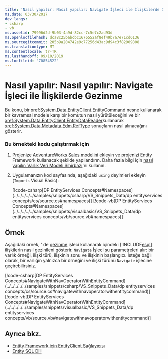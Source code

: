 ```yaml
---
title: 'Nasıl yapılır: Nasıl yapılır: Navigate İşleci ile İlişkilerde Gezinme'
ms.date: 03/30/2017
dev_langs:
- csharp
- vb
ms.assetid: 79996d2d-9b03-4a9d-82cc-7c5e7c2ad93d
ms.openlocfilehash: dca8c25babcbc1676552af8ef49b7a7e71cd6136
ms.sourcegitcommit: 205b9a204742e9c77256d43ac9d94c3f82909808
ms.translationtype: MT
ms.contentlocale: tr-TR
ms.lasthandoff: 09/10/2019
ms.locfileid: "70854522"
---
```

# <a name="how-to-navigate-relationships-with-the-navigate-operator"></a>Nasıl yapılır: Nasıl yapılır: Navigate İşleci ile İlişkilerde Gezinme
Bu konu, bir <xref:System.Data.EntityClient.EntityCommand> nesne kullanarak bir kavramsal modele karşı bir komutun nasıl yürütüleceğini ve bir <xref:System.Data.EntityClient.EntityDataReader>kullanarak <xref:System.Data.Metadata.Edm.RefType> sonuçların nasıl alınacağını gösterir.  
  
### <a name="to-run-the-code-in-this-example"></a>Bu örnekteki kodu çalıştırmak için  
  
1. Projenize [AdventureWorks Sales modelini](https://github.com/Microsoft/sql-server-samples/releases/tag/adventureworks) ekleyin ve projenizi Entity Framework kullanacak şekilde yapılandırın. Daha fazla bilgi için [nasıl yapılır: Varlık Veri Modeli Sihirbazı](https://docs.microsoft.com/previous-versions/dotnet/netframework-4.0/bb738677(v=vs.100))'nı kullanın.  
  
2. Uygulamanızın kod sayfasında, aşağıdaki `using` deyimleri ekleyin (`Imports` Visual Basic):  
  
     [!code-csharp[DP EntityServices Concepts#Namespaces](../../../../../samples/snippets/csharp/VS_Snippets_Data/dp entityservices concepts/cs/source.cs#namespaces)]
     [!code-vb[DP EntityServices Concepts#Namespaces](../../../../../samples/snippets/visualbasic/VS_Snippets_Data/dp entityservices concepts/vb/source.vb#namespaces)]  
  
## <a name="example"></a>Örnek  
 Aşağıdaki örnek, ' de [gezinme](./language-reference/navigate-entity-sql.md) işleci kullanarak içindeki [!INCLUDE[esql](../../../../../includes/esql-md.md)] ilişkilerin nasıl gezinileni gösterir. `Navigate` İşleci şu parametreleri alır: bir varlık örneği, ilişki türü, ilişkinin sonu ve ilişkinin başlangıcı. İsteğe bağlı olarak, bir varlığın yalnızca bir örneğini ve ilişki türünü `Navigate` işlecine geçirebilirsiniz.  
  
 [!code-csharp[DP EntityServices Concepts#NavigateWithNavOperatorWithEntityCommand](../../../../../samples/snippets/csharp/VS_Snippets_Data/dp entityservices concepts/cs/source.cs#navigatewithnavoperatorwithentitycommand)]
 [!code-vb[DP EntityServices Concepts#NavigateWithNavOperatorWithEntityCommand](../../../../../samples/snippets/visualbasic/VS_Snippets_Data/dp entityservices concepts/vb/source.vb#navigatewithnavoperatorwithentitycommand)]  
  
## <a name="see-also"></a>Ayrıca bkz.

- [Entity Framework için EntityClient Sağlayıcısı](entityclient-provider-for-the-entity-framework.md)
- [Entity SQL Dili](./language-reference/entity-sql-language.md)
